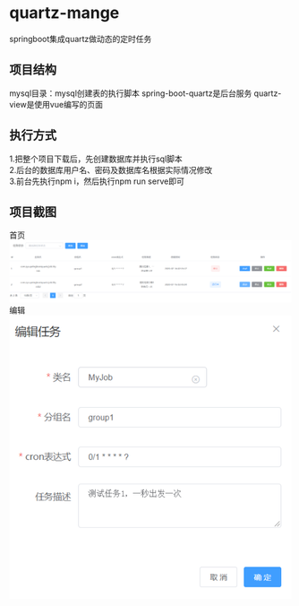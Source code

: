# quartz-mange
springboot集成quartz做动态的定时任务

## 项目结构
mysql目录：mysql创建表的执行脚本
spring-boot-quartz是后台服务
quartz-view是使用vue编写的页面

## 执行方式
1.把整个项目下载后，先创建数据库并执行sql脚本  
2.后台的数据库用户名、密码及数据库名根据实际情况修改  
3.前台先执行npm i，然后执行npm run serve即可  

## 项目截图
首页  
![pic1](./img/首页.png)
编辑  
![pic1](./img/编辑.png)
